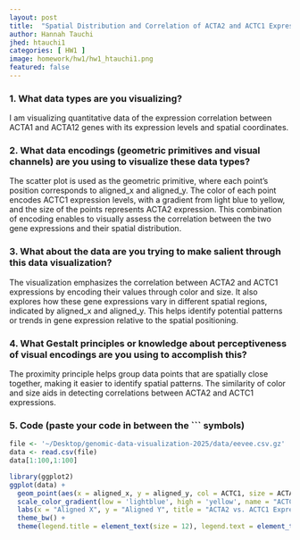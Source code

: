 ```yaml
---
layout: post
title:  "Spatial Distribution and Correlation of ACTA2 and ACTC1 Expression"
author: Hannah Tauchi
jhed: htauchi1
categories: [ HW1 ]
image: homework/hw1/hw1_htauchi1.png
featured: false
---
```


### 1. What data types are you visualizing?
I am visualizing quantitative data of the expression correlation between ACTA1 and ACTA12 genes with its expression levels and spatial coordinates.

### 2. What data encodings (geometric primitives and visual channels) are you using to visualize these data types?
The scatter plot is used as the geometric primitive, where each point’s position corresponds to aligned_x and aligned_y. The color of each point encodes ACTC1 expression levels, with a gradient from light blue to yellow, and the size of the points represents ACTA2 expression. This combination of encoding enables to visually assess the correlation between the two gene expressions and their spatial distribution.

### 3. What about the data are you trying to make salient through this data visualization? 
The visualization emphasizes the correlation between ACTA2 and ACTC1 expressions by encoding their values through color and size. It also explores how these gene expressions vary in different spatial regions, indicated by aligned_x and aligned_y. This helps identify potential patterns or trends in gene expression relative to the spatial positioning.

### 4. What Gestalt principles or knowledge about perceptiveness of visual encodings are you using to accomplish this?
The proximity principle helps group data points that are spatially close together, making it easier to identify spatial patterns. The similarity of color and size aids in detecting correlations between ACTA2 and ACTC1 expressions.

### 5. Code (paste your code in between the ``` symbols)

```r
file <- '~/Desktop/genomic-data-visualization-2025/data/eevee.csv.gz'
data <- read.csv(file)
data[1:100,1:100]

library(ggplot2)
ggplot(data) + 
  geom_point(aes(x = aligned_x, y = aligned_y, col = ACTC1, size = ACTA2), alpha = 0.7) +  
  scale_color_gradient(low = 'lightblue', high = 'yellow', name = "ACTC1 Expression") +  
  labs(x = "Aligned X", y = "Aligned Y", title = "ACTA2 vs. ACTC1 Expression Correlation") +  
  theme_bw() +
  theme(legend.title = element_text(size = 12), legend.text = element_text(size = 10))  
```

